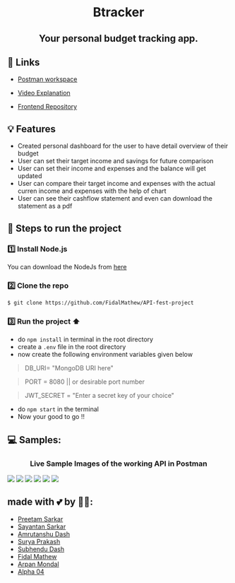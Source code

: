 <!-- # Btracker -->
<h1 align="center" id="btracker">Btracker</h1>

<h2 align="center"> Your personal budget tracking app. </h2>

<!-- - [PPT]() -->

## 🔗 Links
- [Postman workspace](https://app.getpostman.com/join-team?invite_code=4238df0aec25011bc62434c2e9ca0d5f&target_code=75dad532e99a0b9bce6e3e2b836772db)

- [Video Explanation]()
- [Frontend Repository]()

## 💡 Features
- Created personal dashboard for the user to have detail overview of their budget
- User can set their target income and savings for future comparison
- User can set their income and expenses and the balance will get updated
- User can compare their target income and expenses with the actual curren income and expenses with the help of chart
- User can see their cashflow statement and even can download the statement as a pdf

## 👣 Steps to run the project 
### 1️⃣ Install Node.js

You can download the NodeJs from <a href="https://nodejs.org/en/">here</a>

### 2️⃣ Clone the repo

```sh
$ git clone https://github.com/FidalMathew/API-fest-project
```
### 3️⃣ Run the project :arrow_up:
- do ```npm install``` in terminal in the root directory
- create a ```.env``` file in the root directory
- now create the following environment variables given below
> DB_URI= "MongoDB URI here"

> PORT = 8080 || or desirable port number

> JWT_SECRET = "Enter a secret key of your choice"
- do ```npm start``` in the terminal
- Now your good to go !!

## 💻 Samples:
<h3 align="center"> Live Sample Images of the working API in Postman</h3>
<img src="https://github.com/Leoravoe/API-fest-project/blob/main/images/create user.png">
<img src="https://github.com/Leoravoe/API-fest-project/blob/main/images/login user.png">
<img src="https://github.com/Leoravoe/API-fest-project/blob/main/images/createIncome.png">
<img src="https://github.com/Leoravoe/API-fest-project/blob/main/images/createExpense.png">
<img src="https://github.com/Leoravoe/API-fest-project/blob/main/images/cashflow.png">
<img src="https://github.com/Leoravoe/API-fest-project/blob/main/images/userDetails.png">

## made with 💕 by 👨‍💻: 
- [Preetam Sarkar](https://github.com/Leoravoe)
- [Sayantan Sarkar](https://github.com/sayskar500)
- [Amrutanshu Dash](https://github.com/AmrutanshuDash)
- [Surya Prakash](https://github.com/surya2848)
- [Subhendu Dash](https://github.com/subhendudash02)
- [Fidal Mathew](https://github.com/FidalMathew)
- [Arpan Mondal](https://github.com/arp99)
- [Alpha 04](https://github.com/)
